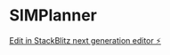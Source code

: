 # SIMPlanner

[Edit in StackBlitz next generation editor ⚡️](https://stackblitz.com/~/github.com/tamacolet/SIMPlanner)